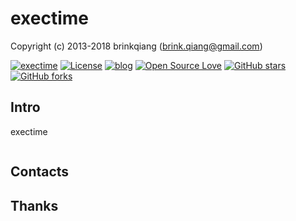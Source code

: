 # exectime

Copyright (c) 2013-2018 brinkqiang (brink.qiang@gmail.com)

[![exectime](https://img.shields.io/badge/brinkqiang-exectime-blue.svg?style=flat-square)](https://github.com/brinkqiang/exectime)
[![License](https://img.shields.io/badge/license-MIT-brightgreen.svg)](https://github.com/brinkqiang/exectime/blob/master/LICENSE)
[![blog](https://img.shields.io/badge/Author-Blog-7AD6FD.svg)](https://brinkqiang.github.io/)
[![Open Source Love](https://badges.frapsoft.com/os/v3/open-source.png)](https://github.com/brinkqiang)
[![GitHub stars](https://img.shields.io/github/stars/brinkqiang/exectime.svg?label=Stars)](https://github.com/brinkqiang/exectime) 
[![GitHub forks](https://img.shields.io/github/forks/brinkqiang/exectime.svg?label=Fork)](https://github.com/brinkqiang/exectime)

## Intro
exectime
```cpp
```
## Contacts

## Thanks
